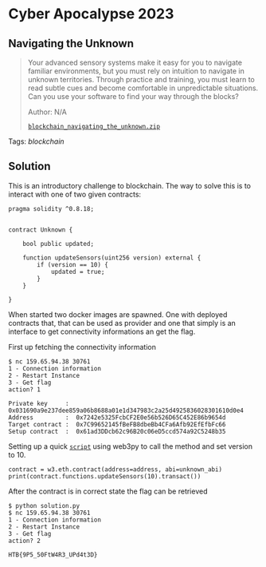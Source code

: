 # Cyber Apocalypse 2023

## Navigating the Unknown

> Your advanced sensory systems make it easy for you to navigate familiar environments, but you must rely on intuition to navigate in unknown territories. Through practice and training, you must learn to read subtle cues and become comfortable in unpredictable situations. Can you use your software to find your way through the blocks?
>
>  Author: N/A
>
> [`blockchain_navigating_the_unknown.zip`](blockchain_navigating_the_unknown.zip)

Tags: _blockchain_

## Solution
This is an introductory challenge to blockchain. The way to solve this is to interact with one of two given contracts:

```
pragma solidity ^0.8.18;


contract Unknown {
    
    bool public updated;

    function updateSensors(uint256 version) external {
        if (version == 10) {
            updated = true;
        }
    }

}
```
When started two docker images are spawned. One with deployed contracts that, that can be used as provider and one that simply is an interface to get connectivity informations an get the flag. 

First up fetching the connectivity information

```
$ nc 159.65.94.38 30761
1 - Connection information
2 - Restart Instance
3 - Get flag
action? 1

Private key     :  0x031690a9e237dee859a06b8688a01e1d347983c2a25d4925836028301610d0e4
Address         :  0x7242e5325FcbCF2E0e56b526D65C452E86b9654d
Target contract :  0x7C99652145fBeFB8dbeBb4CFa6Afb92EfEfbFc66
Setup contract  :  0x61ad3DDcb62c96B20c06eD5ccd574a92C5248b35
```

Setting up a quick [`script`](solution.py) using web3py to call the method and set version to 10.

```
contract = w3.eth.contract(address=address, abi=unknown_abi)
print(contract.functions.updateSensors(10).transact())
```

After the contract is in correct state the flag can be retrieved
```
$ python solution.py
$ nc 159.65.94.38 30761
1 - Connection information
2 - Restart Instance
3 - Get flag
action? 2

HTB{9P5_50FtW4R3_UPd4t3D}
```

